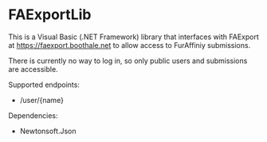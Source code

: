 # FAExportLib

This is a Visual Basic (.NET Framework) library that interfaces with FAExport at https://faexport.boothale.net to allow access to FurAffiniy submissions.

There is currently no way to log in, so only public users and submissions are accessible.

Supported endpoints:

* /user/{name}

Dependencies:
* Newtonsoft.Json

